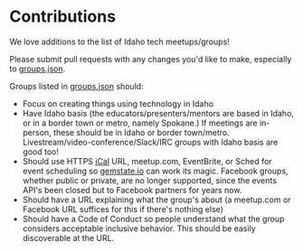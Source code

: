 # Contributions

We love additions to the list of Idaho tech meetups/groups! 

Please submit pull requests with any changes you'd like to make, especially to [groups.json](groups.json).

Groups listed in [groups.json](groups.json) should:

- Focus on creating things using technology in Idaho
- Have Idaho basis (the educators/presenters/mentors are based in Idaho, or in a border town or metro, namely Spokane.) If meetings are in-person, these should be in Idaho or border town/metro. Livestream/video-conference/Slack/IRC groups with Idaho basis are good too!
- Should use HTTPS [iCal](https://en.wikipedia.org/wiki/ICalendar) URL, meetup.com, EventBrite, or Sched for event scheduling so [gemstate.io](gemstate.io) can work its magic. Facebook groups, whether public or private, are no longer supported, since the events API's been closed but to Facebook partners for years now.
- Should have a URL explaining what the group's about (a meetup.com or Facebook URL suffices for this if there's nothing else)
- Should have a Code of Conduct so people understand what the group considers acceptable inclusive behavior. This should be easily discoverable at the URL.
